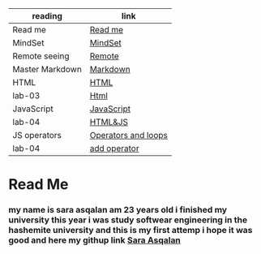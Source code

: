 reading        | link
------------   | -------------
Read me        | [Read me](https://saraasqalan.github.io/reading-notes/)
MindSet        |[MindSet](https://saraasqalan.github.io/reading-notes/MindSet)
Remote seeing  | [Remote](https://saraasqalan.github.io/reading-notes/seeing)
Master Markdown| [Markdown](https://saraasqalan.github.io/reading-notes/Mastering%20Markdown)
 HTML          | [HTML](https://saraasqalan.github.io/reading-notes/html)
 lab-03        | [Html](https://saraasqalan.github.io/lab-assignment/)
 JavaScript    |[JavaScript](https://saraasqalan.github.io/reading-notes/JS)
 lab-04        |[HTML&JS](https://saraasqalan.github.io/lab-assignment/)
JS operators   |[Operators and loops](https://saraasqalan.github.io/reading-notes/JSoperators)
lab-04         |[add operator]( https://saraasqalan.github.io/lab-assignment/ )
# Read Me
### my name is sara asqalan am 23 years old i finished my university this year i was study softwear engineering in the hashemite university and this is my first attemp i hope it was good and here my githup link [Sara Asqalan](https://github.com/saraasqalan)
